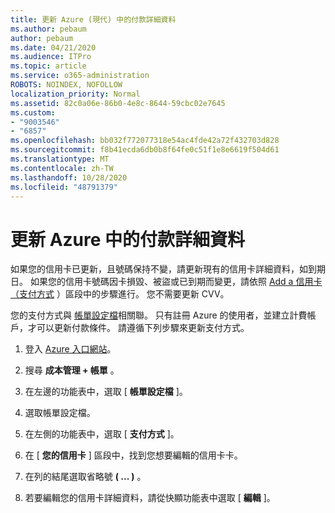 ```yaml
---
title: 更新 Azure (現代) 中的付款詳細資料
ms.author: pebaum
author: pebaum
ms.date: 04/21/2020
ms.audience: ITPro
ms.topic: article
ms.service: o365-administration
ROBOTS: NOINDEX, NOFOLLOW
localization_priority: Normal
ms.assetid: 82c0a06e-86b0-4e8c-8644-59cbc02e7645
ms.custom:
- "9003546"
- "6857"
ms.openlocfilehash: bb032f772077318e54ac4fde42a72f432703d828
ms.sourcegitcommit: f8b41ecda6db0b8f64fe0c51f1e8e6619f504d61
ms.translationtype: MT
ms.contentlocale: zh-TW
ms.lasthandoff: 10/28/2020
ms.locfileid: "48791379"
---
```

# <a name="update-payment-details-in-azure"></a>更新 Azure 中的付款詳細資料

如果您的信用卡已更新，且號碼保持不變，請更新現有的信用卡詳細資料，如到期日。 如果您的信用卡號碼因卡損毀、被盜或已到期而變更，請依照 [Add a 信用卡（支付方式](https://docs.microsoft.com/azure/cost-management-billing/manage/change-credit-card?WT.mc_id=Portal-Microsoft_Azure_Support#addcard) ）區段中的步驟進行。 您不需要更新 CVV。

您的支付方式與 [帳單設定檔](https://docs.microsoft.com/azure/billing/billing-how-to-change-credit-card?WT.mc_id=Portal-Microsoft_Azure_Support#change-payment-method-for-a-billing-profile)相關聯。 只有註冊 Azure 的使用者，並建立計費帳戶，才可以更新付款條件。 請遵循下列步驟來更新支付方式。

1. 登入 [Azure 入口網站](https://portal.azure.com/)。

2. 搜尋 **成本管理 + 帳單** 。

3. 在左邊的功能表中，選取 [ **帳單設定檔** ]。

4. 選取帳單設定檔。

5. 在左側的功能表中，選取 [ **支付方式** ]。

6. 在 [ **您的信用卡** ] 區段中，找到您想要編輯的信用卡卡。
7. 在列的結尾選取省略號 **( ... )** 。

8. 若要編輯您的信用卡詳細資料，請從快顯功能表中選取 [  **編輯**  ]。
